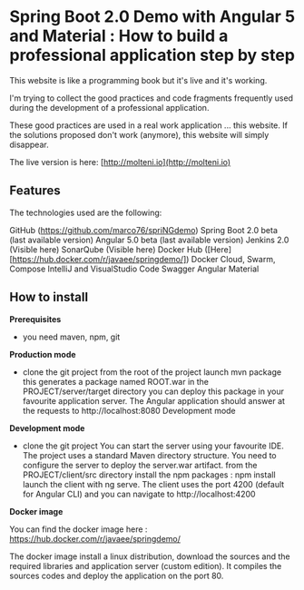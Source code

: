 # Spring Boot 2.0 Demo with Angular 5 and Material : How to build a professional application step by step

This website is like a programming book but it's live and it's working.

I'm trying to collect the good practices and code fragments frequently used during the development of a professional application.

These good practices are used in a real work application ... this website. If the solutions proposed don't work (anymore), this website will simply disappear.

The live version is here: [http://molteni.io](http://molteni.io)
## Features

The technologies used are the following:

GitHub (https://github.com/marco76/spriNGdemo)
Spring Boot 2.0 beta (last available version)
Angular 5.0 beta (last available version)
Jenkins 2.0 (Visible here)
SonarQube (Visible here)
Docker Hub ([Here][https://hub.docker.com/r/javaee/springdemo/])
Docker Cloud, Swarm, Compose
IntelliJ and VisualStudio Code
Swagger
Angular Material

## How to install

__Prerequisites__

- you need maven, npm, git

__Production mode__

- clone the git project
from the root of the project launch mvn package this generates a package named ROOT.war in the PROJECT/server/target directory
you can deploy this package in your favourite application server. The Angular application should answer at the requests to http://localhost:8080
Development mode

__Development mode__

- clone the git project
You can start the server using your favourite IDE. The project uses a standard Maven directory structure. You need to configure the server to deploy the server.war artifact.
from the PROJECT/client/src directory install the npm packages : npm install
launch the client with ng serve. The client uses the port 4200 (default for Angular CLI) and you can navigate to http://localhost:4200

__Docker image__
 
 You can find the docker image here : https://hub.docker.com/r/javaee/springdemo/
 
 The docker image install a linux distribution, download the sources and the required libraries and application server (custom edition).
 It compiles the sources codes and deploy the application on the port 80.
 